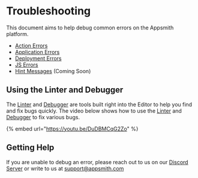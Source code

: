 # Troubleshooting

This document aims to help debug common errors on the Appsmith platform.

* [Action Errors](action-errors/)
* [Application Errors](application-errors.md)
* [Deployment Errors](deployment-errors.md)
* [JS Errors](widget-errors.md)
* [Hint Messages](https://github.com/appsmithorg/appsmith-docs/tree/9fe81bb98cdc29e7f6ba351c3620699e98ca891e/troubleshooting-guide/hint-messages.md) (Coming Soon)

## Using the Linter and Debugger

The [Linter](../../core-concepts/writing-code/javascript-editor-beta/#linting-errors) and [Debugger](../../core-concepts/writing-code/javascript-editor-beta/#debugger-statements) are tools built right into the Editor to help you find and fix bugs quickly. The video below shows how to use the [Linter](../../core-concepts/writing-code/javascript-editor-beta/#linting-errors) and [Debugger](../../core-concepts/writing-code/javascript-editor-beta/#debugger-statements) to fix various bugs.

{% embed url="https://youtu.be/DuDBMCqG2Zo" %}

## Getting Help

If you are unable to debug an error, please reach out to us on our [Discord Server](https://discord.com/invite/rBTTVJp) or write to us at support@appsmith.com
